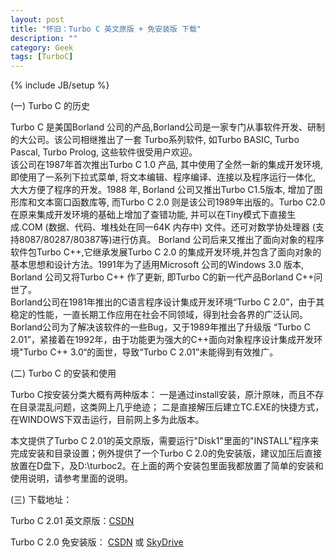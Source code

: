 ```yaml
---
layout: post
title: "怀旧：Turbo C 英文原版 + 免安装版 下载"
description: ""
category: Geek
tags: [TurboC]
---
```

{% include JB/setup %}

(一) Turbo C 的历史

Turbo C 是美国Borland 公司的产品,Borland公司是一家专门从事软件开发、研制的大公司。该公司相继推出了一套 Turbo系列软件, 如Turbo BASIC, Turbo Pascal, Turbo Prolog, 这些软件很受用户欢迎。   
该公司在1987年首次推出Turbo C 1.0 产品, 其中使用了全然一新的集成开发环境, 即使用了一系列下拉式菜单, 将文本编辑、程序编译、连接以及程序运行一体化, 大大方便了程序的开发。1988 年, Borland 公司又推出Turbo C1.5版本, 增加了图形库和文本窗口函数库等, 而Turbo C 2.0 则是该公司1989年出版的。Turbo C2.0在原来集成开发环境的基础上增加了查错功能, 并可以在Tiny模式下直接生成.COM (数据、代码、堆栈处在同一64K 内存中) 文件。还可对数学协处理器 (支持8087/80287/80387等)进行仿真。
Borland 公司后来又推出了面向对象的程序软件包Turbo C++,它继承发展Turbo C 2.0 的集成开发环境,并包含了面向对象的基本思想和设计方法。1991年为了适用Microsoft 公司的Windows 3.0 版本, Borland 公司又将Turbo C++ 作了更新, 即Turbo C的新一代产品Borland C++问世了。    
Borland公司在1981年推出的C语言程序设计集成开发环境“Turbo C 2.0”，由于其稳定的性能，一直长期工作应用在社会不同领域，得到社会各界的广泛认同。
Borland公司为了解决该软件的一些Bug，又于1989年推出了升级版 “Turbo C 2.01”，紧接着在1992年，由于功能更为强大的C++面向对象程序设计集成开发环境"Turbo C++ 3.0“的面世，导致“Turbo C 2.01”未能得到有效推广。

(二) Turbo C 的安装和使用

Turbo C按安装分类大概有两种版本：
一是通过install安装，原汁原味，而且不存在目录混乱问题，这类网上几乎绝迹；
二是直接解压后建立TC.EXE的快捷方式，在WINDOWS下双击运行，目前网上多为此版本。

本文提供了Turbo C 2.01的英文原版，需要运行"Disk1"里面的"INSTALL"程序来完成安装和目录设置；例外提供了一个Turbo C 2.0的免安装版，建议加压后直接放置在D盘下，及D:\\turboc2。在上面的两个安装包里面我都放置了简单的安装和使用说明，请参考里面的说明。

(三) 下载地址：

Turbo C 2.01 英文原版：[CSDN](http://download.csdn.net/detail/ingvar08/3631050)

Turbo C 2.0 免安装版： [CSDN](http://download.csdn.net/detail/ingvar08/3631049)   或  [SkyDrive](https://skydrive.live.com/#cid=92E0330D6987BA49&id=92E0330D6987BA49%21115)
